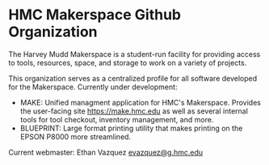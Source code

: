 # HMC Makerspace Github Organization
The Harvey Mudd Makerspace is a student-run facility for providing access to tools, resources, space, and storage to work on a variety of projects.

This organization serves as a centralized profile for all software developed for the Makerspace. Currently under development:

- MAKE:  Unified managment application for HMC's Makerspace. Provides the user-facing site https://make.hmc.edu as well as several internal tools for tool checkout, inventory management, and more.
- BLUEPRINT: Large format printing utility that makes printing on the EPSON P8000 more streamlined.

Current webmaster: Ethan Vazquez <evazquez@g.hmc.edu>
